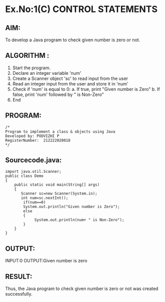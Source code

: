 # Ex.No:1(C) CONTROL STATEMENTS

## AIM:
To develop a Java program to check given number is zero or not.

## ALGORITHM :
1.	Start the program.
2.	Declare an integer variable 'num'
3.	Create a Scanner object 'sc' to read input from the user
4.	Read an integer input from the user and store it in 'num'
5.	Check if 'num' is equal to 0:
a.	If true, print "Given number is Zero"
b.	If false, print 'num' followed by " is Non-Zero"
6.	End

## PROGRAM:
 ```
/*
Program to implement a class & objects using Java
Developed by: POOVIZHI P
RegisterNumber:  212222020018
*/
```

## Sourcecode.java:
~~~
import java.util.Scanner;
public class Demo
{
    public static void main(String[] args)
    {
       Scanner sc=new Scanner(System.in);
       int num=sc.nextInt();
        if(num==0)
        System.out.println("Given number is Zero");
        else
        {
        	 System.out.println(num+ " is Non-Zero");
        }
    }
}
~~~
## OUTPUT:
INPUT:0
OUTPUT:Given number is zero

## RESULT:
Thus, the Java program to check given number is zero or not was created successfully.

